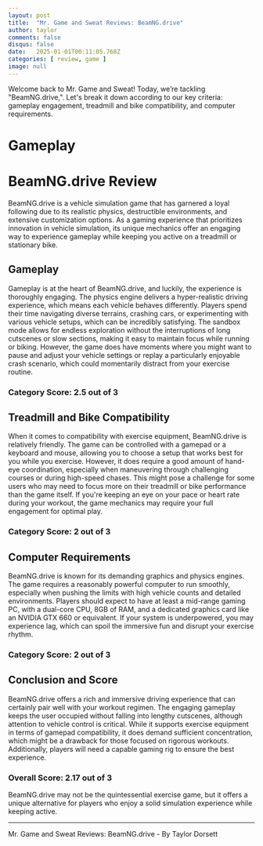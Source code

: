 ```yaml
---
layout: post
title:  "Mr. Game and Sweat Reviews: BeamNG.drive"
author: taylor
comments: false
disqus: false
date:   2025-01-01T00:11:05.768Z
categories: [ review, game ]
image: null
---
```


Welcome back to Mr. Game and Sweat! Today, we’re tackling "BeamNG.drive,". Let's break it down according to our key criteria: gameplay engagement, treadmill and bike compatibility, and computer requirements.

# Gameplay

# BeamNG.drive Review

BeamNG.drive is a vehicle simulation game that has garnered a loyal following due to its realistic physics, destructible environments, and extensive customization options. As a gaming experience that prioritizes innovation in vehicle simulation, its unique mechanics offer an engaging way to experience gameplay while keeping you active on a treadmill or stationary bike.

## Gameplay

Gameplay is at the heart of BeamNG.drive, and luckily, the experience is thoroughly engaging. The physics engine delivers a hyper-realistic driving experience, which means each vehicle behaves differently. Players spend their time navigating diverse terrains, crashing cars, or experimenting with various vehicle setups, which can be incredibly satisfying. The sandbox mode allows for endless exploration without the interruptions of long cutscenes or slow sections, making it easy to maintain focus while running or biking. However, the game does have moments where you might want to pause and adjust your vehicle settings or replay a particularly enjoyable crash scenario, which could momentarily distract from your exercise routine.

### Category Score: 2.5 out of 3

## Treadmill and Bike Compatibility

When it comes to compatibility with exercise equipment, BeamNG.drive is relatively friendly. The game can be controlled with a gamepad or a keyboard and mouse, allowing you to choose a setup that works best for you while you exercise. However, it does require a good amount of hand-eye coordination, especially when maneuvering through challenging courses or during high-speed chases. This might pose a challenge for some users who may need to focus more on their treadmill or bike performance than the game itself. If you're keeping an eye on your pace or heart rate during your workout, the game mechanics may require your full engagement for optimal play.

### Category Score: 2 out of 3

## Computer Requirements

BeamNG.drive is known for its demanding graphics and physics engines. The game requires a reasonably powerful computer to run smoothly, especially when pushing the limits with high vehicle counts and detailed environments. Players should expect to have at least a mid-range gaming PC, with a dual-core CPU, 8GB of RAM, and a dedicated graphics card like an NVIDIA GTX 660 or equivalent. If your system is underpowered, you may experience lag, which can spoil the immersive fun and disrupt your exercise rhythm.

### Category Score: 2 out of 3

## Conclusion and Score

BeamNG.drive offers a rich and immersive driving experience that can certainly pair well with your workout regimen. The engaging gameplay keeps the user occupied without falling into lengthy cutscenes, although attention to vehicle control is critical. While it supports exercise equipment in terms of gamepad compatibility, it does demand sufficient concentration, which might be a drawback for those focused on rigorous workouts. Additionally, players will need a capable gaming rig to ensure the best experience.

### Overall Score: 2.17 out of 3

BeamNG.drive may not be the quintessential exercise game, but it offers a unique alternative for players who enjoy a solid simulation experience while keeping active.

---

Mr. Game and Sweat Reviews: BeamNG.drive - By Taylor Dorsett
